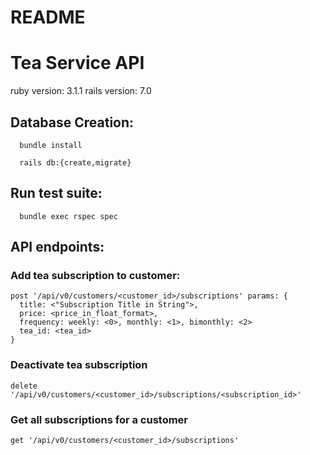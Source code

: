 # README

# Tea Service API

ruby version: 3.1.1
rails version: 7.0

## Database Creation:
```
  bundle install

  rails db:{create,migrate}
```

## Run test suite:
```
  bundle exec rspec spec
```

## API endpoints:

### Add tea subscription to customer:
```(ruby)
post '/api/v0/customers/<customer_id>/subscriptions' params: {
  title: <"Subscription Title in String">,
  price: <price_in_float_format>,
  frequency: weekly: <0>, monthly: <1>, bimonthly: <2>
  tea_id: <tea_id>
}
```

### Deactivate tea subscription
```(ruby)
delete '/api/v0/customers/<customer_id>/subscriptions/<subscription_id>'
```

### Get all subscriptions for a customer
```(ruby)
get '/api/v0/customers/<customer_id>/subscriptions'
```
